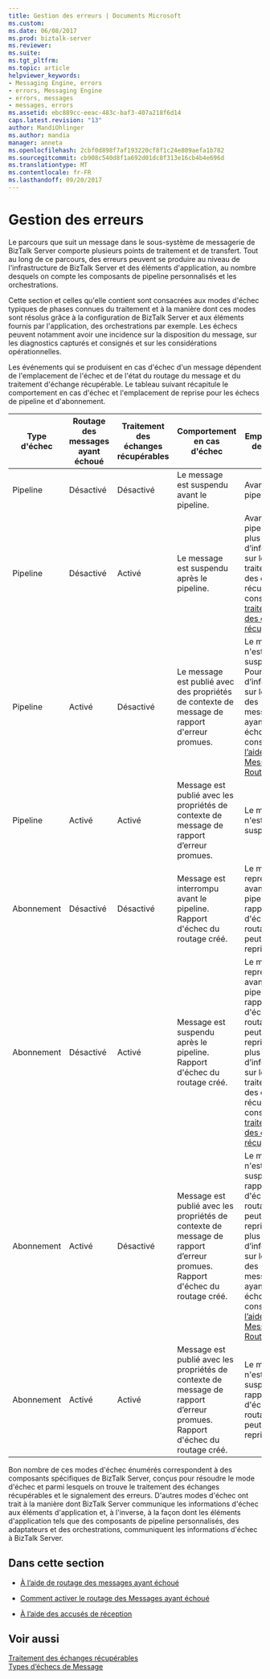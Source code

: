 ```yaml
---
title: Gestion des erreurs | Documents Microsoft
ms.custom: 
ms.date: 06/08/2017
ms.prod: biztalk-server
ms.reviewer: 
ms.suite: 
ms.tgt_pltfrm: 
ms.topic: article
helpviewer_keywords:
- Messaging Engine, errors
- errors, Messaging Engine
- errors, messages
- messages, errors
ms.assetid: ebc889cc-eeac-483c-baf3-407a218f6d14
caps.latest.revision: "13"
author: MandiOhlinger
ms.author: mandia
manager: anneta
ms.openlocfilehash: 2cbf0d898f7af193220cf8f1c24e809aefa1b782
ms.sourcegitcommit: cb908c540d8f1a692d01dc8f313e16cb4b4e696d
ms.translationtype: MT
ms.contentlocale: fr-FR
ms.lasthandoff: 09/20/2017
---
```

# <a name="error-handling"></a>Gestion des erreurs
Le parcours que suit un message dans le sous-système de messagerie de BizTalk Server comporte plusieurs points de traitement et de transfert. Tout au long de ce parcours, des erreurs peuvent se produire au niveau de l'infrastructure de BizTalk Server et des éléments d'application, au nombre desquels on compte les composants de pipeline personnalisés et les orchestrations.  
  
 Cette section et celles qu'elle contient sont consacrées aux modes d'échec typiques de phases connues du traitement et à la manière dont ces modes sont résolus grâce à la configuration de BizTalk Server et aux éléments fournis par l'application, des orchestrations par exemple. Les échecs peuvent notamment avoir une incidence sur la disposition du message, sur les diagnostics capturés et consignés et sur les considérations opérationnelles.  
  
 Les événements qui se produisent en cas d'échec d'un message dépendent de l'emplacement de l'échec et de l'état du routage du message et du traitement d'échange récupérable. Le tableau suivant récapitule le comportement en cas d'échec et l'emplacement de reprise pour les échecs de pipeline et d'abonnement.  
  
|Type d'échec|Routage des messages ayant échoué|Traitement des échanges récupérables|Comportement en cas d'échec|Emplacement de reprise|  
|------------------|----------------------------|----------------------------------------|----------------------|---------------------|  
|Pipeline|Désactivé|Désactivé|Le message est suspendu avant le pipeline.|Avant le pipeline.|  
|Pipeline|Désactivé|Activé|Le message est suspendu après le pipeline.|Avant le pipeline. Pour plus d’informations sur le traitement des échanges récupérables, consultez [traitement des échanges récupérables](../core/recoverable-interchange-processing.md).|  
|Pipeline|Activé|Désactivé|Le message est publié avec des propriétés de contexte de message de rapport d'erreur promues.|Le message n'est pas suspendu. Pour plus d’informations sur le routage des messages ayant échouées, consultez [à l’aide d’échec Message Routing](../core/using-failed-message-routing.md).|  
|Pipeline|Activé|Activé|Message est publié avec les propriétés de contexte de message de rapport d’erreur promues.|Le message n'est pas suspendu.|  
|Abonnement|Désactivé|Désactivé|Message est interrompu avant le pipeline. Rapport d'échec du routage créé.|Le message reprendra avant le pipeline. Le rapport d'échec de routage ne peut être repris.|  
|Abonnement|Désactivé|Activé|Message est suspendu après le pipeline. Rapport d'échec du routage créé.|Le message reprendra avant le pipeline. Le rapport d'échec de routage ne peut être repris. Pour plus d’informations sur le traitement des échanges récupérables, consultez [traitement des échanges récupérables](../core/recoverable-interchange-processing.md).|  
|Abonnement|Activé|Désactivé|Message est publié avec les propriétés de contexte de message de rapport d’erreur promues. Rapport d'échec du routage créé.|Le message n'est pas suspendu. Le rapport d'échec de routage ne peut être repris. Pour plus d’informations sur le routage des messages ayant échouées, consultez [à l’aide d’échec Message Routing](../core/using-failed-message-routing.md).|  
|Abonnement|Activé|Activé|Message est publié avec les propriétés de contexte de message de rapport d’erreur promues. Rapport d'échec du routage créé.|Le message n'est pas suspendu. Le rapport d'échec de routage ne peut être repris.|  
  
 Bon nombre de ces modes d'échec énumérés correspondent à des composants spécifiques de BizTalk Server, conçus pour résoudre le mode d'échec et parmi lesquels on trouve le traitement des échanges récupérables et le signalement des erreurs. D'autres modes d'échec ont trait à la manière dont BizTalk Server communique les informations d'échec aux éléments d'application et, à l'inverse, à la façon dont les éléments d'application tels que des composants de pipeline personnalisés, des adaptateurs et des orchestrations, communiquent les informations d'échec à BizTalk Server.  
  
## <a name="in-this-section"></a>Dans cette section  
  
-   [À l’aide de routage des messages ayant échoué](../core/using-failed-message-routing.md)  
  
-   [Comment activer le routage des Messages ayant échoué](../core/how-to-enable-routing-for-failed-messages.md)  
  
-   [À l’aide des accusés de réception](../core/using-acknowledgments.md)  
  
## <a name="see-also"></a>Voir aussi  
 [Traitement des échanges récupérables](../core/recoverable-interchange-processing.md)   
 [Types d’échecs de Message](../core/types-of-message-failures.md)